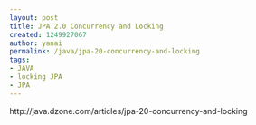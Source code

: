 ```yaml
---
layout: post
title: JPA 2.0 Concurrency and Locking
created: 1249927067
author: yanai
permalink: /java/jpa-20-concurrency-and-locking
tags:
- JAVA
- locking JPA
- JPA
---
```

<p>http://java.dzone.com/articles/jpa-20-concurrency-and-locking</p>
